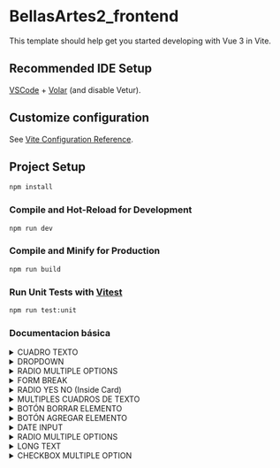 # BellasArtes2_frontend

This template should help get you started developing with Vue 3 in Vite.

## Recommended IDE Setup

[VSCode](https://code.visualstudio.com/) + [Volar](https://marketplace.visualstudio.com/items?itemName=Vue.volar) (and disable Vetur).

## Customize configuration

See [Vite Configuration Reference](https://vitejs.dev/config/).

## Project Setup

```sh
npm install
```

### Compile and Hot-Reload for Development

```sh
npm run dev
```

### Compile and Minify for Production

```sh
npm run build
```

### Run Unit Tests with [Vitest](https://vitest.dev/)

```sh
npm run test:unit
```

### Documentacion básica

<details>
<summary>CUADRO TEXTO</summary>

- Script
    
    ```jsx
      import InputText from '@comp/elements/inputText.vue'
    ```
    
- Template
    
    ```jsx
    <InputText
            id_name="esteID"
            label="Nombre de la asignatura"
            content="esto es una prueba"
            add_info= "esto lo invente"
            :stackClass="true"
    />
    ```
    
    `id_name` El id y nombre del elemento para que reconocerá el formulario
    `label` El texto que muestra en pantalla
    `content` El contenido dentro del cuadro de texto
    `add_info` Información adicional
    `:stackClass` Agrega la clase stack para que se puedan ver dos elementos en un misma linea
</details>
        
<details>
<summary>DROPDOWN</summary>

- Script
    
    ```jsx
      import DropdownList from '@comp/elements/dropdownList.vue'
    ```
    
- Template
    
    ```jsx
    <DropdownList
            id_name="cardID"
            label="'Programa ' + cardID"
            :options="[
                    {'lic': 'Licenciatura en música'},
                    {'musica': 'Música'},
                    {'dram': 'Arte dramático'},
                    {'Danza': 'Danza'},
                    {'plas': 'Artes Plásticas'}
                    ]"
            add_info= "esto lo invente"
            :stackClass="true"
    />
    
    ```
    
    `id_name` El id y nombre del elemento para que reconocerá el formulario
    
    `label` El título que muestra en pantalla
    
    `options` Las opciones de la lista. Es un array de dicts, donde el key=name y value=texto en pantalla
    
    `add_info` Información adicional
    
    `:stackClass` Agrega la clase stack para que se puedan ver dos elementos en un misma linea
</details>
        
<details>
<summary>RADIO MULTIPLE OPTIONS</summary>

- Script
    
    ```jsx
    import RadioMultipleOptions from '@comp/elements/radioMultipleOptions.vue'
    ```
    
- Template
    
    ```jsx
    <RadioMultipleOptions
            radioID="esteID"
            title="¿El proyecto fue elegido?"
            :options="[{value:'si', text:'Si'},
            {value:'no', text:'No'},
            {value:'espera', text:'En espera de resultados'}
            ]"
    />
    ```
    

    `radioID` El id y nombre del elemento para que reconocerá el formulario
    `title` El título que muestra en pantalla
    `:options` Las opciones de los radios. Es un array de dicts, donde el value=lo que reconoce el formulario y text=lo que muestra en pantalla
</details>
        
<details>
<summary>FORM BREAK</summary>
    
- Script
    ```jsx
    <div class="form-break"></div>
    ```
    
</details>
        
<details>
<summary>RADIO YES NO (Inside Card)</summary>

- Script
    
    ```jsx
    import RadioYesNoCard from '@comp/elements/radioYesNoCard.vue'
    ```
    
- Template
    
    ```jsx
    <RadioYesNoCard 
            @update="handleRadio"
            radioID="esteRadio"
            title="¿El proyecto cuenta con la participación algún semillero de investigación?" 
            additional_info=""
            :stackClass="true"
    />
    ```
</details>
        
<details>
<summary>MULTIPLES CUADROS DE TEXTO</summary>

- Script
    
    ```jsx
    import MultipleInputText from '@comp/elements/multipleInputText.vue'
    ```
    
- Template
    
    ```jsx
    <MultipleInputText
            id_name="esteID"
            textLabel="Lista todos los nombres de los estudiantes con el botón &quot;Añadir&quot;"
            textAddButton="+ Añadir estudiante"/>
    ```
</details>
        
<details>
<summary>BOTÓN BORRAR ELEMENTO</summary>

- Script
    
    ```jsx
    import ButtonRemove from '@comp/elements/buttonRemove.vue'
    ```
    
- Template
    
    ```jsx
    <ButtonRemove
            @click="emitCardID"
            text="Borrar proyecto"
    />
    ```
    
    `text` El texto del botón
</details>
        
<details>
<summary>BOTÓN AGREGAR ELEMENTO</summary>

- script
    
    ```jsx
    import ButtonAddRemove from '@comp/elements/buttonAddElement.vue'
    ```
    
- Template
    
    ```jsx
    <ButtonAddElement
            text="textAddButton"
            classes="add-multiple-text-button"
            entries="entries"
            keyword="keyword"
    />
    ```
    
    `text` el texto del botón
    
    `classes` generalmente es la clase `add-multiple-text-button` que es para cuando el botón esta dentro de una card
    
    `entries` el Objeto del que recibe la información de la que depende la creación. 
    
    `keyword` el keyword para el ID del nuevo objeto. 
</details>
        
<details>
<summary>DATE INPUT</summary>

- script
    
    ```jsx
      import DateInput from '@comp/elements/dateInput.vue'
    ```
    
- template
    
    ```jsx
    <DateInput
        id_name="id_name"
        label="el label"
        value="el value"
        add_info="la add info"
        :isRequired="true"
        :stackClass="true"
            />
    ```
</details>
        
<details>
<summary>RADIO MULTIPLE OPTIONS</summary>

- script
    
    ```jsx
      import RadioMultipleOptions from '@comp/elements/radioMultipleOptions.vue'
    ```
    
- template
    
    ```jsx
    <RadioMultipleOptions
      radioID="esteID"
      title="¿El proyecto fue elegido?"
      :options="[
                                              {value:'si', text:'Si'},
                {value:'no', text:'No'},
                {value:'espera', text:'En espera de resultados'}
                ]"
      additional_info="info"
      :isRequired="true"
      :stackClass="true"
      />
    ```
        
</details>
        
<details>
<summary>LONG TEXT</summary>

- script
    
    ```jsx
    import LongText from '@comp/elements/textoAmplio.vue'
    ```
    
- template
    
    ```jsx
                    <LongText
                            id_name="id_name"
                            label="label"
                            content="value"
                            add_info=""
                :isRequired="true"
                :stackClass="true"
        />
    ```
</details>
        
<details>
<summary>CHECKBOX MULTIPLE OPTION</summary>

- script
    
    ```jsx
      import CheckBoxMultiple from '@comp/elements/checkboxMultipleOption.vue'
    ```
    
- template
    
    ```jsx
    <CheckBoxMultiple
        id_name="esteID"
        label="este checkbox"
        :options="[
                 {id_name:'id1', text:'opt1'},
                 {id_name:'id2', text:'opt2'},
        ]"
        add_info=""
        :isRequired="true"
        :stackClass="true"
      />
    ```
</details>
